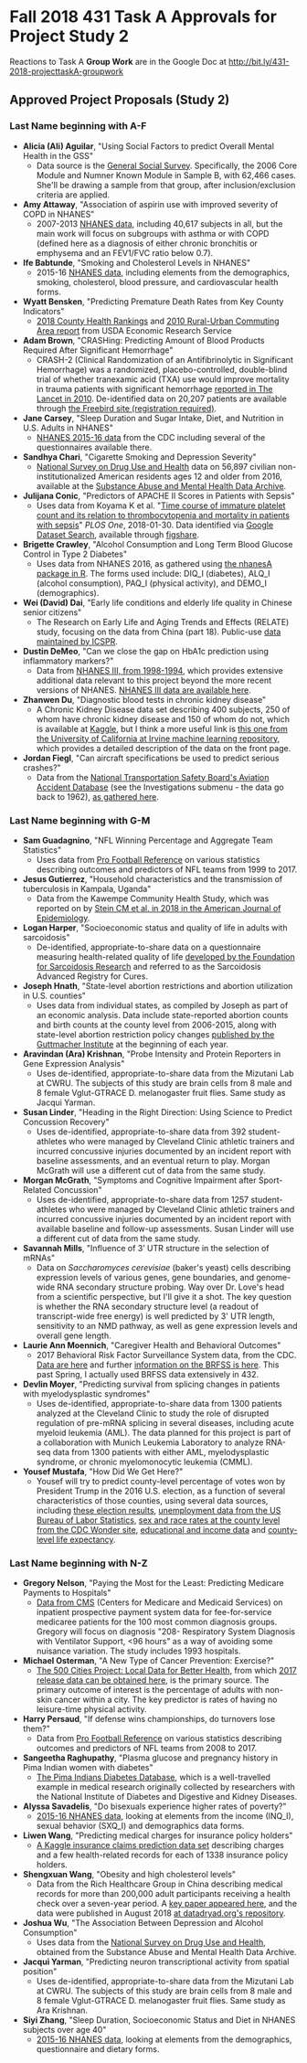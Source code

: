 # Fall 2018 431 Task A Approvals for Project Study 2

Reactions to Task A **Group Work** are in the Google Doc at http://bit.ly/431-2018-projecttaskA-groupwork

## Approved Project Proposals (Study 2)

### Last Name beginning with A-F

- **Alicia (Ali) Aguilar**, "Using Social Factors to predict Overall Mental Health in the GSS"
    - Data source is the [General Social Survey](http://gss.norc.org/). Specifically, the 2006 Core Module and Numner Known Module in Sample B, with 62,466 cases. She'll be drawing a sample from that group, after inclusion/exclusion criteria are applied.
- **Amy Attaway**, "Association of aspirin use with improved severity of COPD in NHANES"
    - 2007-2013 [NHANES data](https://www.cdc.gov/nchs/nhanes/index.htm), including 40,617 subjects in all, but the main work will focus on subgroups with asthma or with COPD (defined here as a diagnosis of either chronic bronchitis or emphysema and an FEV1/FVC ratio below 0.7).
- **Ife Babtunde**, "Smoking and Cholesterol Levels in NHANES"
    - 2015-16 [NHANES data](https://www.cdc.gov/nchs/nhanes/index.htm), including elements from the demographics, smoking, cholesterol, blood pressure, and cardiovascular health forms.
- **Wyatt Bensken**, "Predicting Premature Death Rates from Key County Indicators"
    - [2018 County Health Rankings](http://www.countyhealthrankings.org/explore-health-rankings/rankings-data-documentation) and [2010 Rural-Urban Commuting Area report](https://www.ers.usda.gov/data-products/rural-urban-commuting-area-codes/) from USDA Economic Research Service
- **Adam Brown**, "CRASHing: Predicting Amount of Blood Products Required After Significant Hemorrhage"
    - CRASH-2 (Clinical Randomization of an Antifibrinolytic in Significant Hemorrhage) was a randomized, placebo-controlled, double-blind trial of whether tranexamic acid (TXA) use would improve mortality in trauma patients with significant hemorrhage [reported in The Lancet in 2010](https://www.thelancet.com/crash-2-2010). De-identified data on 20,207 patients are available through [the Freebird site (registration required)](https://ctu-app.lshtm.ac.uk/freebird/index.php/data-sharing/downloads/crash2/).
- **Jane Carsey**, "Sleep Duration and Sugar Intake, Diet, and Nutrition in U.S. Adults in NHANES"
    - [NHANES 2015-16 data](https://wwwn.cdc.gov/nchs/nhanes/continuousnhanes/default.aspx?BeginYear=2015) from the CDC including several of the questionnaires available there.
- **Sandhya Chari**, "Cigarette Smoking and Depression Severity"
    - [National Survey on Drug Use and Health](https://www.datafiles.samhsa.gov/study/national-survey-drug-use-and-health-nsduh-2016-nid17184) data on 56,897 civilian non-institutionalized American residents ages 12 and older from 2016, available at the [Substance Abuse and Mental Health Data Archive](https://www.datafiles.samhsa.gov/).
- **Julijana Conic**, "Predictors of APACHE II Scores in Patients with Sepsis"
    - Uses data from Koyama K et al. "[Time course of immature platelet count and its relation to thrombocytopenia and mortality in patients with sepsis](https://journals.plos.org/plosone/article?id=10.1371/journal.pone.0192064)" *PLOS One*, 2018-01-30. Data identified via [Google Dataset Search](https://toolbox.google.com/datasetsearch), available through [figshare](https://figshare.com/articles/Time_course_of_immature_platelet_count_and_its_relation_to_thrombocytopenia_and_mortality_in_patients_with_sepsis/5837823).
- **Brigette Crawley**, "Alcohol Consumption and Long Term Blood Glucose Control in Type 2 Diabetes"
    - Uses data from NHANES 2016, as gathered using [the nhanesA package in R](https://cran.r-project.org/web/packages/nhanesA/vignettes/Introducing_nhanesA.html). The forms used include: DIQ_I (diabetes), ALQ_I (alcohol consumption), PAQ_I (physical activity), and DEMO_I (demographics).
- **Wei (David) Dai**, "Early life conditions and elderly life quality in Chinese senior citizens"
    - The Research on Early Life and Aging Trends and Effects (RELATE) study, focusing on the data from China (part 18). Public-use [data maintained by ICSPR](https://www.icpsr.umich.edu/icpsrweb/ICPSR/studies/34241/summary).
- **Dustin DeMeo**, "Can we close the gap on HbA1c prediction using inflammatory markers?"
    - Data from [NHANES III, from 1998-1994](https://wwwn.cdc.gov/nchs/nhanes/nhanes3/default.aspx), which provides extensive additional data relevant to this project beyond the more recent versions of NHANES. [NHANES III data are available here](https://wwwn.cdc.gov/nchs/nhanes/nhanes3/DataFiles.aspx). 
- **Zhanwen Du**, "Diagnostic blood tests in chronic kidney disease"
    - A Chronic Kidney Disease data set describing 400 subjects, 250 of whom have chronic kidney disease and 150 of whom do not, which is available at [Kaggle](https://www.kaggle.com/mansoordaku/ckdisease), but I think a more useful link is [this one from the University of California at Irvine machine learning repository](https://archive.ics.uci.edu/ml/datasets/Chronic_Kidney_Disease), which provides a detailed description of the data on the front page.
- **Jordan Fiegl**, "Can aircraft specifications be used to predict serious crashes?"
    - Data from the [National Transportation Safety Board's Aviation Accident Database](https://www.ntsb.gov/Pages/default.aspx) (see the Investigations submenu - the data go back to 1962), [as gathered here](https://public.opendatasoft.com/explore/dataset/ntsb-aviation-accident-dataset/table/).

### Last Name beginning with G-M

- **Sam Guadagnino**, "NFL Winning Percentage and Aggregate Team Statistics"
    - Uses data from [Pro Football Reference](https://www.pro-football-reference.com/years/) on various statistics describing outcomes and predictors of NFL teams from 1999 to 2017.
- **Jesus Gutierrez**, "Household characteristics and the transmission of tuberculosis in Kampala, Uganda"
    - Data from the Kawempe Community Health Study, which was reported on by [Stein CM et al. in 2018 in the American Journal of Epidemiology](https://www.ncbi.nlm.nih.gov/pmc/articles/PMC6031055/).
- **Logan Harper**, "Socioeconomic status and quality of life in adults with sarcoidosis"
    - De-identified, appropriate-to-share data on a questionnaire measuring health-related quality of life [developed by the Foundation for Sarcoidosis Research](https://www.researchgate.net/publication/10766720_The_Sarcoidosis_Health_Questionnaire_A_new_measure_of_health-related_quality_of_life) and referred to as the Sarcoidosis Advanced Registry for Cures.
- **Joseph Hnath**, "State-level abortion restrictions and abortion utilization in U.S. counties"
    - Uses data from individual states, as compiled by Joseph as part of an economic analysis. Data include state-reported abortion counts and birth counts at the county level from 2006-2015, along with state-level abortion restriction policy changes [published by the Guttmacher Institute](https://www.guttmacher.org/state-policy) at the beginning of each year.
- **Aravindan (Ara) Krishnan**, "Probe Intensity and Protein Reporters in Gene Expression Analysis"
    - Uses de-identified, appropriate-to-share data from the Mizutani Lab at CWRU. The subjects of this study are brain cells from 8 male and 8 female Vglut-GTRACE D. melanogaster fruit flies. Same study as Jacqui Yarman.
- **Susan Linder**, "Heading in the Right Direction: Using Science to Predict Concussion Recovery"
    - Uses de-identified, appropriate-to-share data from 392 student-athletes who were managed by Cleveland Clinic athletic trainers and incurred concussive injuries documented by an incident report with baseline assessments, and an eventual return to play. Morgan McGrath will use a different cut of data from the same study.
- **Morgan McGrath**, "Symptoms and Cognitive Impairment after Sport-Related Concussion"
    - Uses de-identified, appropriate-to-share data from 1257 student-athletes who were managed by Cleveland Clinic athletic trainers and incurred concussive injuries documented by an incident report with available baseline and follow-up assessments. Susan Linder will use a different cut of data from the same study.
- **Savannah Mills**, "Influence of 3’ UTR structure in the selection of mRNAs"
    - Data on *Saccharomyces cerevisiae* (baker's yeast) cells describing expression levels of various genes, gene boundaries, and genome-wide RNA secondary structure probing. Way over Dr. Love's head from a scientific perspective, but I'll give it a shot. The key question is whether the RNA secondary structure level (a readout of transcript-wide free energy) is well predicted by 3' UTR length, sensitivity to an NMD pathway, as well as gene expression levels and overall gene length.
- **Laurie Ann Moennich**, "Caregiver Health and Behavioral Outcomes"
    - 2017 Behavioral Risk Factor Surveillance System data, from the CDC. [Data are here](https://www.cdc.gov/brfss/annual_data/annual_2017.html) and further [information on the BRFSS is here](https://www.cdc.gov/brfss/index.html). This past Spring, I actually used BRFSS data extensively in 432.
- **Devlin Moyer**, "Predicting survival from splicing changes in patients with myelodysplastic syndromes"
    - Uses de-identified, appropriate-to-share data from 1300 patients analyzed at the Cleveland Clinic to study the role of disrupted regulation of pre-mRNA splicing in  several diseases, including acute myeloid leukemia (AML). The data planned for this project is part of a collaboration with Munich Leukemia Laboratory to analyze RNA-seq data from 1300 patients with either AML, myelodysplastic syndrome, or chronic myelomonocytic leukemia (CMML).
- **Yousef Mustafa**, "How Did We Get Here?"
    - Yousef will try to predict county-level percentage of votes won by President Trump in the 2016 U.S. election, as a function of several characteristics of those counties, using several data sources, including [these election results](https://github.com/mkearney/presidential_election_county_results_2016/tree/master/data), [unemployment data from the US Bureau of Labor Statistics](https://www.bls.gov/LAU/), [sex and race rates at the county level from the CDC Wonder site](https://wonder.cdc.gov/controller/datarequest/D140;jsessionid=57D727CB3DC351837598B5B3CF76E993), [educational and income data](https://factfinder.census.gov/faces/nav/jsf/pages/guided_search.xhtml) and [county-level life expectancy](http://ghdx.healthdata.org/record/united-states-adult-life-expectancy-county-1987-2007).

### Last Name beginning with N-Z

- **Gregory Nelson**, "Paying the Most for the Least: Predicting Medicare Payments to Hospitals"
    - [Data from CMS](https://data.cms.gov/Medicare-Inpatient/Inpatient-Prospective-Payment-System-IPPS-Provider/97k6-zzx3/data) (Centers for Medicare and Medicaid Services) on inpatient prospective payment system data for fee-for-service medicaree patients for the 100 most common diagnosis groups. Gregory will focus on diagnosis "208- Respiratory System Diagnosis with Ventilator Support, <96 hours" as a way of avoiding some nuisance variation. The study includes 1993 hospitals.
- **Michael Osterman**, "A New Type of Cancer Prevention: Exercise?"
    - [The 500 Cities Project: Local Data for Better Health](https://www.cdc.gov/500cities/), from which [2017 release data can be obtained here](https://chronicdata.cdc.gov/500-Cities/500-Cities-Local-Data-for-Better-Health-2017-relea/6vp6-wxuq), is the primary source. The primary outcome of interest is the percentage of adults with non-skin cancer within a city. The key predictor is rates of having no leisure-time physical activity.
- **Harry Persaud**, "If defense wins championships, do turnovers lose them?"
    - Data from [Pro Football Reference](https://www.pro-football-reference.com/) on various statistics describing outcomes and predictors of NFL teams from 2008 to 2017.
- **Sangeetha Raghupathy**, "Plasma glucose and pregnancy history in Pima Indian women with diabetes"
    - [The Pima Indians Diabetes Database](https://mail.uhhospitals.org/owa/redir.aspx?C=M_7aS6mrETKOET35Ek3fQyXQWXqYsFpMjXrTfQRT2DKHczQ89DXWCA..&URL=https%3a%2f%2fdata.world%2fdata-society%2fpima-indians-diabetes-database), which is a well-travelled example in medical research originally collected by researchers with the National Institute of Diabetes and Digestive and Kidney Diseases.
- **Alyssa Savadelis**, "Do bisexuals experience higher rates of poverty?"
    - [2015-16 NHANES data](https://wwwn.cdc.gov/nchs/nhanes/continuousnhanes/default.aspx?BeginYear=2015), looking at elements from the income (INQ_I), sexual behavior (SXQ_I) and demographics data forms.
- **Liwen Wang**, "Predicting medical charges for insurance policy holders"
    - [A Kaggle insurance claims prediction data set](https://www.kaggle.com/easonlai/sample-insurance-claim-prediction-dataset) describing charges and a few health-related records for each of 1338 insurance policy holders.
- **Shengxuan Wang**, "Obesity and high cholesterol levels"
    - Data from the Rich Healthcare Group in China describing medical records for more than 200,000 adult participants receiving a health check over a seven-year period. A [key paper appeared here](https://bmjopen.bmj.com/content/8/9/e021768), and the data were published in August 2018 [at datadryad.org's repository](https://datadryad.org/resource/doi:10.5061/dryad.ft8750v).
- **Joshua Wu**, "The Association Between Depression and Alcohol Consumption"
    - Uses data from the [National Survey on Drug Use and Health](https://www.datafiles.samhsa.gov/study-dataset/national-survey-drug-use-and-health-2016-nsduh-2016-ds0001-nid17185), obtained from the Substance Abuse and Mental Health Data Archive.
- **Jacqui Yarman**, "Predicting neuron transcriptional activity from spatial position"
    - Uses de-identified, appropriate-to-share data from the Mizutani Lab at CWRU. The subjects of this study are brain cells from 8 male and 8 female Vglut-GTRACE D. melanogaster fruit flies. Same study as Ara Krishnan.
- **Siyi Zhang**, "Sleep Duration, Socioeconomic Status and Diet in NHANES subjects over age 40"
    - [2015-16 NHANES data](https://wwwn.cdc.gov/nchs/nhanes/continuousnhanes/default.aspx?BeginYear=2015), looking at elements from the demographics, questionnaire and dietary forms.
